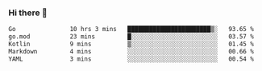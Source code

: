 ### Hi there 👋

<!--
**yeya24/yeya24** is a ✨ _special_ ✨ repository because its `README.md` (this file) appears on your GitHub profile.

Here are some ideas to get you started:

- 🔭 I’m currently working on ...
- 🌱 I’m currently learning ...
- 👯 I’m looking to collaborate on ...
- 🤔 I’m looking for help with ...
- 💬 Ask me about ...
- 📫 How to reach me: ...
- 😄 Pronouns: ...
- ⚡ Fun fact: ...
-->

<!--START_SECTION:waka-->

```txt
Go               10 hrs 3 mins   ███████████████████████▒░   93.65 %
go.mod           23 mins         █░░░░░░░░░░░░░░░░░░░░░░░░   03.57 %
Kotlin           9 mins          ▒░░░░░░░░░░░░░░░░░░░░░░░░   01.45 %
Markdown         4 mins          ░░░░░░░░░░░░░░░░░░░░░░░░░   00.66 %
YAML             3 mins          ░░░░░░░░░░░░░░░░░░░░░░░░░   00.54 %
```

<!--END_SECTION:waka-->
